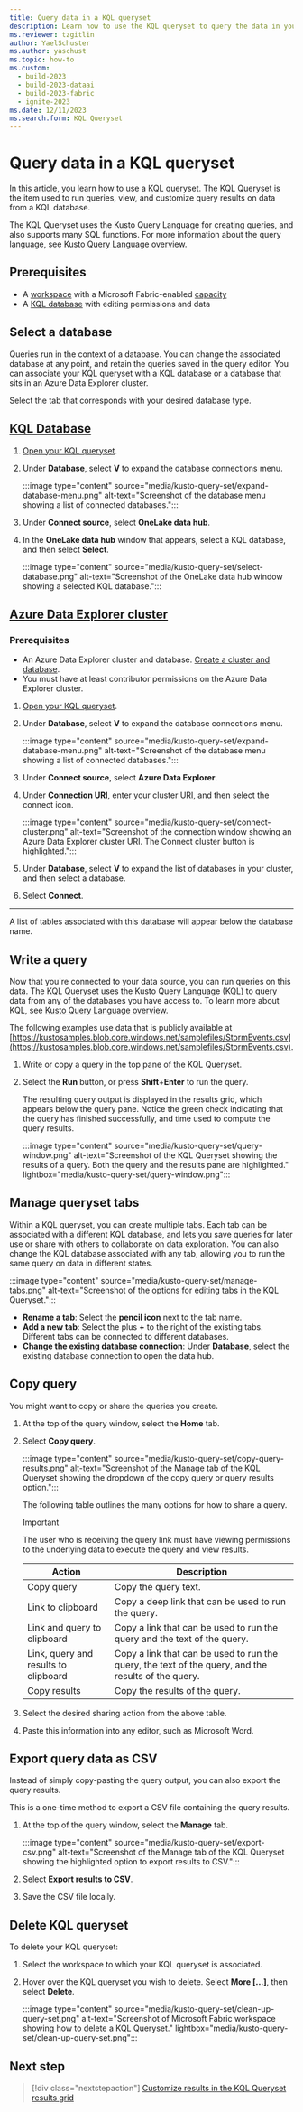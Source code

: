 ```yaml
---
title: Query data in a KQL queryset
description: Learn how to use the KQL queryset to query the data in your KQL database in Real-Time Analytics.
ms.reviewer: tzgitlin
author: YaelSchuster
ms.author: yaschust
ms.topic: how-to
ms.custom:
  - build-2023
  - build-2023-dataai
  - build-2023-fabric
  - ignite-2023
ms.date: 12/11/2023
ms.search.form: KQL Queryset
---
```

# Query data in a KQL queryset

In this article, you learn how to use a KQL queryset. The KQL Queryset is the item used to run queries, view, and customize query results on data from a KQL database.

The KQL Queryset uses the Kusto Query Language for creating queries, and also supports many SQL functions. For more information about the query language, see [Kusto Query Language overview](/azure/data-explorer/kusto/query/index?context=/fabric/context/context).

## Prerequisites

* A [workspace](../get-started/create-workspaces.md) with a Microsoft Fabric-enabled [capacity](../enterprise/licenses.md#capacity)
* A [KQL database](create-database.md) with editing permissions and data

## Select a database

Queries run in the context of a database. You can change the associated database at any point, and retain the queries saved in the query editor. You can associate your KQL queryset with a KQL database or a database that sits in an Azure Data Explorer cluster.

Select the tab that corresponds with your desired database type.

## [KQL Database](#tab/kql-database)

1. [Open your KQL queryset](create-query-set.md#open-an-existing-kql-queryset).
1. Under **Database**, select **V** to expand the database connections menu.

    :::image type="content" source="media/kusto-query-set/expand-database-menu.png" alt-text="Screenshot of the database menu showing a list of connected databases.":::

1. Under **Connect source**, select **OneLake data hub**.
1. In the **OneLake data hub** window that appears, select a KQL database, and then select **Select**.

    :::image type="content" source="media/kusto-query-set/select-database.png" alt-text="Screenshot of the OneLake data hub window showing a selected KQL database.":::

## [Azure Data Explorer cluster](#tab/azure-data-explorer-cluster)

### Prerequisites

* An Azure Data Explorer cluster and database. [Create a cluster and database](/azure/data-explorer/create-cluster-and-database).
* You must have at least contributor permissions on the Azure Data Explorer cluster.

1. [Open your KQL queryset](create-query-set.md#open-an-existing-kql-queryset).
1. Under **Database**, select **V** to expand the database connections menu.

    :::image type="content" source="media/kusto-query-set/expand-database-menu.png" alt-text="Screenshot of the database menu showing a list of connected databases.":::

1. Under **Connect source**, select **Azure Data Explorer**.
1. Under **Connection URI**, enter your cluster URI, and then select the connect icon.

    :::image type="content" source="media/kusto-query-set/connect-cluster.png" alt-text="Screenshot of the connection window showing an Azure Data Explorer cluster URI. The Connect cluster button is highlighted.":::

1. Under **Database**, select **V** to expand the list of databases in your cluster, and then select a database.
1. Select **Connect**.

----

 A list of tables associated with this database will appear below the database name.

## Write a query

Now that you're connected to your data source, you can run queries on this data. The KQL Queryset uses the Kusto Query Language (KQL) to query data from any of the databases you have access to. To learn more about KQL, see [Kusto Query Language overview](/azure/data-explorer/kusto/query/).

The following examples use data that is publicly available at [https://kustosamples.blob.core.windows.net/samplefiles/StormEvents.csv](https://kustosamples.blob.core.windows.net/samplefiles/StormEvents.csv).

1. Write or copy a query in the top pane of the KQL Queryset.
1. Select the **Run** button, or press **Shift**+**Enter** to run the query.

    The resulting query output is displayed in the results grid, which appears below the query pane. Notice the green check indicating that the query has finished successfully, and time used to compute the query results.

    :::image type="content" source="media/kusto-query-set/query-window.png" alt-text="Screenshot of the KQL Queryset showing the results of a query. Both the query and the results pane are highlighted."  lightbox="media/kusto-query-set/query-window.png":::

## Manage queryset tabs

Within a KQL queryset, you can create multiple tabs. Each tab can be associated with a different KQL database, and lets you save queries for later use or share with others to collaborate on data exploration. You can also change the KQL database associated with any tab, allowing you to run the same query on data in different states.

:::image type="content" source="media/kusto-query-set/manage-tabs.png" alt-text="Screenshot of the options for editing tabs in the KQL Queryset.":::

* **Rename a tab**: Select the **pencil icon** next to the tab name.
* **Add a new tab**: Select the plus **+** to the right of the existing tabs. Different tabs can be connected to different databases.
* **Change the existing database connection**: Under **Database**, select the existing database connection to open the data hub.

## Copy query

You might want to copy or share the queries you create.

1. At the top of the query window, select the **Home** tab.
1. Select **Copy query**.

    :::image type="content" source="media/kusto-query-set/copy-query-results.png" alt-text="Screenshot of the Manage tab of the KQL Queryset showing the dropdown of the copy query or query results option.":::

    The following table outlines the many options for how to share a query.

    > [!IMPORTANT]
    > The user who is receiving the query link must have viewing permissions to the underlying data to execute the query and view results.

    |Action|Description|
    |--|--|
    |Copy query | Copy the query text.
    |Link to clipboard|Copy a deep link that can be used to run the query.|
    |Link and query to clipboard|Copy a link that can be used to run the query and the text of the query.|
    |Link, query and results to clipboard|Copy a link that can be used to run the query, the text of the query, and the results of the query.|
    |Copy results|Copy the results of the query.|

1. Select the desired sharing action from the above table.
1. Paste this information into any editor, such as Microsoft Word.

## Export query data as CSV

Instead of simply copy-pasting the query output, you can also export the query results.

This is a one-time method to export a CSV file containing the query results.

1. At the top of the query window, select the **Manage** tab.

    :::image type="content" source="media/kusto-query-set/export-csv.png" alt-text="Screenshot of the Manage tab of the KQL Queryset showing the highlighted option to export results to CSV.":::

1. Select **Export results to CSV**.
1. Save the CSV file locally.

## Delete KQL queryset

To delete your KQL queryset:

1. Select the workspace to which your KQL queryset is associated.
1. Hover over the KQL queryset you wish to delete. Select **More [...]**, then select **Delete**.

    :::image type="content" source="media/kusto-query-set/clean-up-query-set.png" alt-text="Screenshot of Microsoft Fabric workspace showing how to delete a KQL Queryset."  lightbox="media/kusto-query-set/clean-up-query-set.png":::

## Next step

> [!div class="nextstepaction"]
> [Customize results in the KQL Queryset results grid](customize-results.md)
